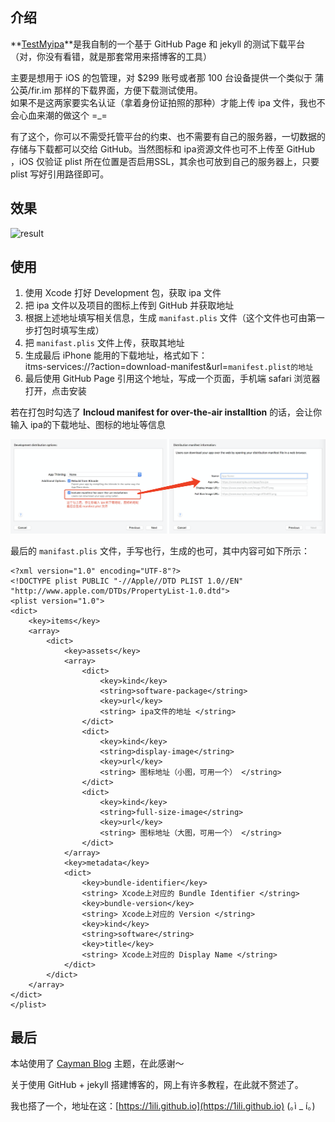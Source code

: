 ## 介绍

**[TestMyipa](https://1ili.github.io/TestMyipa/)**是我自制的一个基于 GitHub Page 和 jekyll 的测试下载平台（对，你没有看错，就是那套常用来搭博客的工具）

主要是想用于 iOS 的包管理，对 $299 账号或者那 100 台设备提供一个类似于 蒲公英/fir.im 那样的下载界面，方便下载测试使用。<br/>如果不是这两家要实名认证（拿着身份证拍照的那种）才能上传 ipa 文件，我也不会心血来潮的做这个 =_=

有了这个，你可以不需受托管平台的约束、也不需要有自己的服务器，一切数据的存储与下载都可以交给 GitHub。当然图标和 ipa资源文件也可不上传至 GitHub ，iOS 仅验证 plist 所在位置是否启用SSL，其余也可放到自己的服务器上，只要 plist 写好引用路径即可。

## 效果

![result](https://raw.githubusercontent.com/1ilI/TestMyipa/master/resource/images/result.gif)

## 使用

1. 使用 Xcode 打好 Development 包，获取 ipa 文件
2. 把 ipa 文件以及项目的图标上传到 GitHub 并获取地址
3. 根据上述地址填写相关信息，生成 `manifast.plis` 文件（这个文件也可由第一步打包时填写生成）
4. 把 `manifast.plis` 文件上传，获取其地址
5. 生成最后 iPhone 能用的下载地址，格式如下： <br/>
itms-services://?action=download-manifest&url=`manifest.plist的地址`
6. 最后使用 GitHub Page 引用这个地址，写成一个页面，手机端 safari 浏览器打开，点击安装

若在打包时勾选了 **Incloud manifest for over-the-air installtion** 的话，会让你输入 ipa的下载地址、图标的地址等信息

![xcode-step](https://raw.githubusercontent.com/1ilI/TestMyipa/master/resource/images/xcode-step.png)

最后的 `manifast.plis` 文件，手写也行，生成的也可，其中内容可如下所示：
```
<?xml version="1.0" encoding="UTF-8"?>
<!DOCTYPE plist PUBLIC "-//Apple//DTD PLIST 1.0//EN" "http://www.apple.com/DTDs/PropertyList-1.0.dtd">
<plist version="1.0">
<dict>
	<key>items</key>
	<array>
		<dict>
			<key>assets</key>
			<array>
				<dict>
					<key>kind</key>
					<string>software-package</string>
					<key>url</key>
					<string> ipa文件的地址 </string>
				</dict>
				<dict>
					<key>kind</key>
					<string>display-image</string>
					<key>url</key>
					<string> 图标地址（小图，可用一个） </string>
				</dict>
				<dict>
					<key>kind</key>
					<string>full-size-image</string>
					<key>url</key>
					<string> 图标地址（大图，可用一个） </string>
				</dict>
			</array>
			<key>metadata</key>
			<dict>
				<key>bundle-identifier</key>
				<string> Xcode上对应的 Bundle Identifier </string>
				<key>bundle-version</key>
				<string> Xcode上对应的 Version </string>
				<key>kind</key>
				<string>software</string>
				<key>title</key>
				<string> Xcode上对应的 Display Name </string>
			</dict>
		</dict>
	</array>
</dict>
</plist>
```

## 最后

本站使用了 [Cayman Blog](https://github.com/lorepirri/cayman-blog) 主题，在此感谢～

关于使用 GitHub + jekyll 搭建博客的，网上有许多教程，在此就不赘述了。

我也搭了一个，地址在这：[https://1ili.github.io](https://1ili.github.io) (｡ì _ í｡)
